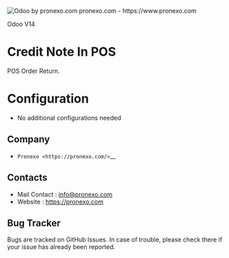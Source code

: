<img alt="Odoo by pronexo.com" src="https://subefotos.com/ver/?c833facb26bb548e8b791d412ac0480co.png" />
pronexo.com - https://www.pronexo.com

Odoo V14

Credit Note In POS
=====================
POS Order Return.

Configuration
=============
* No additional configurations needed

Company
-------
* `Pronexo <https://pronexo.com/>`__



Contacts
--------
* Mail Contact : info@pronexo.com
* Website : https://pronexo.com

Bug Tracker
-----------
Bugs are tracked on GitHub Issues. In case of trouble, please check there if your issue has already been reported.
